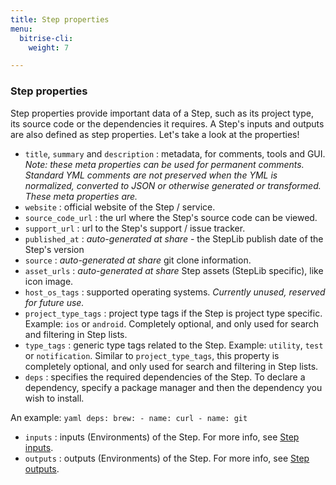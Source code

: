 ```yaml
---
title: Step properties
menu:
  bitrise-cli:
    weight: 7

---
```

### Step properties

Step properties provide important data of a Step, such as its project type, its source code or the dependencies it requires. A Step's inputs and outputs are also defined as step properties. Let's take a look at the properties!

* `title`, `summary` and `description` : metadata, for comments, tools and GUI.
  _Note: these meta properties can be used for permanent comments. Standard YML comments
  are not preserved when the YML is normalized, converted to JSON or otherwise
  generated or transformed. These meta properties are._
* `website` : official website of the Step / service.
* `source_code_url` : the url where the Step's source code can be viewed.
* `support_url` : url to the Step's support / issue tracker.
* `published_at` : _auto-generated at share_ - the StepLib publish date of the Step's version
* `source` : _auto-generated at share_ git clone information.
* `asset_urls` : _auto-generated at share_ Step assets (StepLib specific), like icon image.
* `host_os_tags` : supported operating systems. _Currently unused, reserved for future use._
* `project_type_tags` : project type tags if the Step is project type specific.
  Example: `ios` or `android`. Completely optional, and only used for search
  and filtering in Step lists.
* `type_tags` : generic type tags related to the Step.
  Example: `utility`, `test` or `notification`.
  Similar to `project_type_tags`, this property is completely optional, and only used for search
  and filtering in Step lists.
* `deps` : specifies the required dependencies of the Step. To declare a dependency, specify a package manager and then the dependency you wish to install.

An example: 
`yaml deps: brew: - name: curl - name: git`

* `inputs` : inputs (Environments) of the Step. For more info, see [Step inputs](/bitrise-cli/step-inputs).
* `outputs` : outputs (Environments) of the Step. For more info, see [Step outputs](/bitrise-cli/step-outputs).